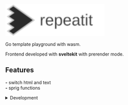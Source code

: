 <img src="./assets/logoR.svg" alt="repeatit" height="100"/>

Go template playground with wasm.

Frontend developed with __sveltekit__ with prerender mode.

## Features

__-__ switch html and text  
__-__ sprig functions

<details><summary>Development</summary>

Build wasm file

```sh
./build.sh --build
```

Run frontend

```sh
cd _web
pnpm run dev
```

Make local test first and to try other things use `ngrok` like tools before tag new version.

Add new tag with starts `v[0-9]` to publish new version of website.

</details>
